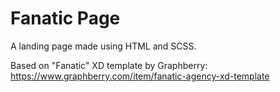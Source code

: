 # Fanatic Page

A landing page made using HTML and SCSS.

Based on "Fanatic" XD template by Graphberry: https://www.graphberry.com/item/fanatic-agency-xd-template

 
